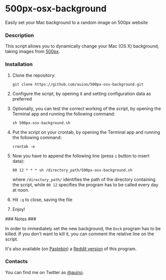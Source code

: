# 500px-osx-background
Easily set your Mac background to a random image on 500px website

### Description ###

This script allows you to dynamically change your Mac (OS X) background, taking images from [500px](https://500px.com).

### Installation ###

 1. Clone the repository:

    ```
    git clone https://github.com/auino/500px-osx-background.git
    ```

 2. Configure the script, by opening it and setting configuration data as preferred
 3. Optionally, you can test the correct working of the script, by opening the Terminal app and running the following command:

    ```
    sh 500px-osx-background.sh
    ```

 4. Put the script on your crontab, by opening the Terminal app and running the following command:

    ```
    crontab -e
    ```

 5. Now you have to append the following line (press `i` button to insert data):

    ```
    00 12 * * * sh /directory_path/500px-osx-background.sh
    ```

    where `/directory_path/` identifies the path of the directory containing the script, while `00 12` specifies the program has to be called every day at noon.
 6. Hit `:q` to close, saving the file
 7. Enjoy!

### Notes ###

In order to immediately set the new background, the `Dock` program has to be killed.
If you don't want to kill it, you can comment the relative line on the script.

It's also available (on [Pastebin](http://pastebin.com)) a [Reddit version](http://pastebin.com/G0TNUMXW) of this program.

### Contacts ###

You can find me on Twitter as [@auino](https://twitter.com/auino).
